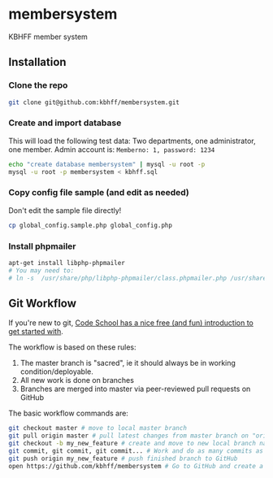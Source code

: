 membersystem
============

KBHFF member system

## Installation

### Clone the repo

```bash
git clone git@github.com:kbhff/membersystem.git
```

### Create and import database

This will load the following test data: Two departments, one administrator, one member.
Admin account is: `Memberno: 1, password: 1234`

```bash
echo "create database membersystem" | mysql -u root -p
mysql -u root -p membersystem < kbhff.sql
```

### Copy config file sample (and edit as needed)

Don't edit the sample file directly!

```bash
cp global_config.sample.php global_config.php
```

### Install phpmailer

```bash
apt-get install libphp-phpmailer
# You may need to:  
# ln -s  /usr/share/php/libphp-phpmailer/class.phpmailer.php /usr/share/php/class.phpmailer.php
```

## Git Workflow

If you're new to git, [Code School has a nice free (and fun) introduction to get started with](http://try.github.io/levels/1/challenges/1).

The workflow is based on these rules:

1. The master branch is "sacred", ie it should always be in working condition/deployable.
2. All new work is done on branches
3. Branches are merged into master via peer-reviewed pull requests on GitHub

The basic workflow commands are: 

```bash
git checkout master # move to local master branch
git pull origin master # pull latest changes from master branch on "origin" (=GitHub)
git checkout -b my_new_feature # create and move to new local branch named "my_new_feature"
git commit, git commit, git commit... # Work and do as many commits as you want
git push origin my_new_feature # push finished branch to GitHub
open https://github.com/kbhff/membersystem # Go to GitHub and create a pull request
```

